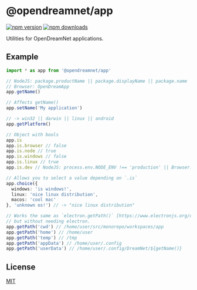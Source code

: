 # @opendreamnet/app

[![npm version][npm-version-src]][npm-version-href]
[![npm downloads][npm-downloads-src]][npm-downloads-href]

Utilities for OpenDreamNet applications.

## Example

```ts
import * as app from '@opendreamnet/app'

// NodeJS: package.productName || package.displayName || package.name
// Browser: OpenDreamApp
app.getName()

// Affects getName()
app.setName('My application')

// -> win32 || darwin || linux || android
app.getPlatform()

// Object with bools
app.is
app.is.browser // false
app.is.node // true
app.is.windows // false
app.is.linux // true
app.is.dev // NodeJS: process.env.NODE_ENV !== 'production' || Browser: null

// Allows you to select a value depending on `.is`
app.choice({
  windows: 'is windows!',
  linux: 'nice linux distribution',
  macos: 'cool mac'
}, 'unknown os!') // -> "nice linux distribution"

// Works the same as `electron.getPath()` [https://www.electronjs.org/docs/api/app#appgetpathname]
// but without needing electron.
app.getPath('cwd') // /home/user/src/monorepo/workspaces/app
app.getPath('home') // /home/user
app.getPath('temp') // /tmp
app.getPath('appData') // /home/user/.config
app.getPath('userData') // /home/user/.config/DreamNet/${getName()}
```

## License

[MIT](./LICENSE)

<!-- Badges -->
[npm-version-src]: https://img.shields.io/npm/v/@opendreamnet/app?style=flat-square
[npm-version-href]: https://npmjs.com/package/@opendreamnet/app

[npm-downloads-src]: https://img.shields.io/npm/dm/@opendreamnet/app?style=flat-square
[npm-downloads-href]: https://npmjs.com/package/@opendreamnet/app